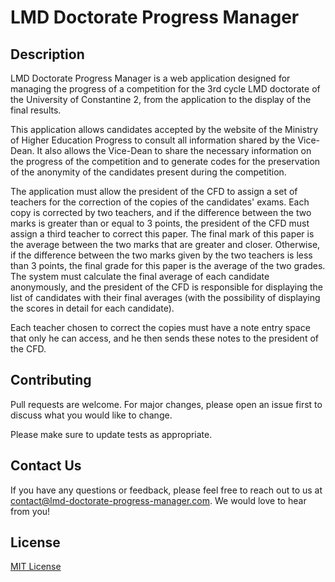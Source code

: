 # LMD Doctorate Progress Manager

## Description
LMD Doctorate Progress Manager is a web application designed for managing the progress of a competition for the 3rd cycle LMD doctorate of the University of Constantine 2, from the application to the display of the final results.

This application allows candidates accepted by the website of the Ministry of Higher Education Progress to consult all information shared by the Vice-Dean. It also allows the Vice-Dean to share the necessary information on the progress of the competition and to generate codes for the preservation of the anonymity of the candidates present during the competition.

The application must allow the president of the CFD to assign a set of teachers for the correction of the copies of the candidates' exams. Each copy is corrected by two teachers, and if the difference between the two marks is greater than or equal to 3 points, the president of the CFD must assign a third teacher to correct this paper. The final mark of this paper is the average between the two marks that are greater and closer. Otherwise, if the difference between the two marks given by the two teachers is less than 3 points, the final grade for this paper is the average of the two grades. The system must calculate the final average of each candidate anonymously, and the president of the CFD is responsible for displaying the list of candidates with their final averages (with the possibility of displaying the scores in detail for each candidate).

Each teacher chosen to correct the copies must have a note entry space that only he can access, and he then sends these notes to the president of the CFD.

## Contributing
Pull requests are welcome. For major changes, please open an issue first to discuss what you would like to change.

Please make sure to update tests as appropriate.

## Contact Us

If you have any questions or feedback, please feel free to reach out to us at [contact@lmd-doctorate-progress-manager.com](mailto:contact@lmd-doctorate-progress-manager.com). We would love to hear from you!

## License
[MIT License](https://choosealicense.com/licenses/mit/)
